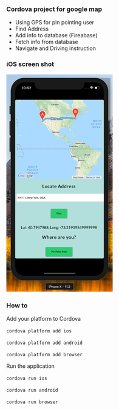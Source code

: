 ### Cordova project for google map

- Using GPS for pin pointing user
- Find Address 
- Add info to database (Fireabase)
- Fetch info from database 
- Navigate and Driving instruction 

### iOS screen shot

![screenshot](pics/screenshot.png "screenshot")

### How to

Add your platform to Cordova

`cordova platform add ios`

`cordova platform add android`

`cordova platform add browser`

Run the application 

`cordova run ios`

`cordova run android`

`cordova run browser`
